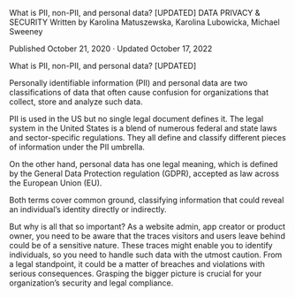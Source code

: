 What is PII, non-PII, and personal data? [UPDATED]
DATA PRIVACY & SECURITY
Written by Karolina Matuszewska, Karolina Lubowicka, Michael Sweeney

Published October 21, 2020 · Updated October 17, 2022

What is PII, non-PII, and personal data? [UPDATED]



Personally identifiable information (PII) and personal data are two classifications of data that often cause confusion for organizations that collect, store and analyze such data. 

PII is used in the US but no single legal document defines it. The legal system in the United States is a blend of numerous federal and state laws and sector-specific regulations. They all define and classify different pieces of information under the PII umbrella. 

On the other hand, personal data has one legal meaning, which is defined by the General Data Protection regulation (GDPR), accepted as law across the European Union (EU). 

Both terms cover common ground, classifying information that could reveal an individual’s identity directly or indirectly. 

But why is all that so important? As a website admin, app creator or product owner, you need to be aware that the traces visitors and users leave behind could be of a sensitive nature. These traces might enable you to identify individuals, so you need to handle such data with the utmost caution. From a legal standpoint, it could be a matter of breaches and violations with serious consequences. Grasping the bigger picture is crucial for your organization’s security and legal compliance.
